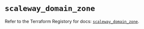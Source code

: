 # `scaleway_domain_zone`

Refer to the Terraform Registory for docs: [`scaleway_domain_zone`](https://registry.terraform.io/providers/scaleway/scaleway/2.31.0/docs/resources/domain_zone).
